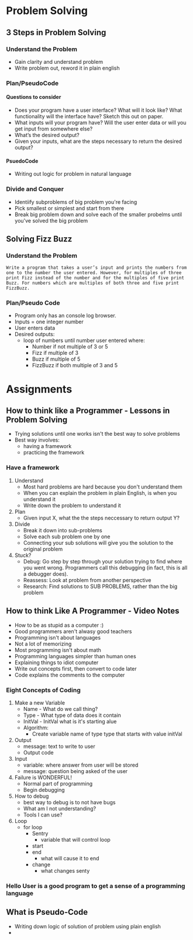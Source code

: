 # Problem Solving

## 3 Steps in Problem Solving

### Understand the Problem
* Gain clarity and understand problem
* Write problem out, reword it in plain english

### Plan/PseudoCode
#### Questions to consider
* Does your program have a user interface? What will it look like? What functionality will the interface have? Sketch this out on paper.
* What inputs will your program have? Will the user enter data or will you get input from somewhere else?
* What’s the desired output?
* Given your inputs, what are the steps necessary to return the desired output?

#### PsuedoCode
* Writing out logic for problem in natural language


### Divide and Conquer
* Identiify subproblems of big problem you're facing
* Pick smallest or simplest and start from there
* Break big problem down and solve each of the smaller probelms until you've solved the big problem

## Solving Fizz Buzz
### Understand the Problem
```
Write a program that takes a user’s input and prints the numbers from one to the number the user entered. However, for multiples of three print Fizz instead of the number and for the multiples of five print Buzz. For numbers which are multiples of both three and five print FizzBuzz.
```

### Plan/Pseudo Code
* Program only has an console log browser. 
* Inputs = one integer number
* User enters data
* Desired outputs:
    * loop of numbers until number user entered where:
        * Number if not multiple of 3 or 5
        * Fizz if multiple of 3
        * Buzz if multiple of 5
        * FizzBuzz if both multiple of 3 and 5

# Assignments

## How to think like a Programmer - Lessons in Problem Solving
* Trying solutions until one works isn't the best way to solve problems
* Best way involves:
    * having a framework
    * practicing the framework

### Have a framework
1. Understand
    * Most hard problems are hard because you don't understand them
    * When you can explain the problem in plain English, is when you understand it
    * Write down the problem to understand it
2. Plan
    * Given input X, what the the steps neccessary to return output Y?
3. Divide
    * Break it down into sub-problems
    * Solve each sub problem one by one
    * Connecting your sub solutions will give you the solution to the original problem
4. Stuck?
    * Debug: Go step by step through your solution trying to find where you went wrong. Programmers call this debugging (in fact, this is all a debugger does).
    * Reassess: Look at problem from another perspective
    * Research: Find solutions to SUB PROBLEMS, rather than the big problem

## How to think Like A Programmer - Video Notes
* How to be as stupid as a computer :)
* Good programmers aren't alwasy good teachers
* Programming isn't about languages
* Not a lot of memorizing
* Most programming isn't about math
* Programming languages simpler than human ones
* Explaining things to idiot computer
* Write out concepts first, then convert to code later
* Code explains the comments to the computer

### Eight Concepts of Coding
1. Make a new Variable
    * Name - What do we call thing?
    * Type - What type of data does it contain
    * InitVal - InitVal what is it's starting alue
    * Algorithm:
        * Create variable name of type type that starts with value initVal
2. Output
    * message: text to write to user
    * Output code
3. Input
    * variable: where answer from user will be stored
    * message: question being asked of the user
4. Failure is WONDERFUL!
    * Normal part of programming
    * Begin debugging
5. How to debug
    * best way to debug is to not have bugs
    * What am I not understanding?
    * Tools I can use?
6. Loop
    * for loop
        * Sentry
            * variable that will control loop
        * start
        * end
            * what will cause it to end
        * change
            * what changes senty

### Hello User is a good program to get a sense of a programming language

## What is Pseudo-Code
* Writing down logic of solution of problem using plain english
* 
